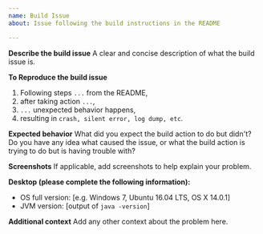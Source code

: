 ```yaml
---
name: Build Issue
about: Issue following the build instructions in the README

---
```


**Describe the build issue**
A clear and concise description of what the build issue is.

**To Reproduce the build issue**
1. Following steps `...` from the README,
2. after taking action `...`,
3. `...` unexpected behavior happens,
4. resulting in `crash, silent error, log dump, etc`.

**Expected behavior**
What did you expect the build action to do but didn't? Do you have any idea what caused the issue, or what the build action is trying to do but is having trouble with? 

**Screenshots**
If applicable, add screenshots to help explain your problem.

**Desktop (please complete the following information):**
- OS full version: [e.g. Windows 7, Ubuntu 16.04 LTS, OS X 14.0.1]
- JVM version: [output of `java -version`]

**Additional context**
Add any other context about the problem here.
